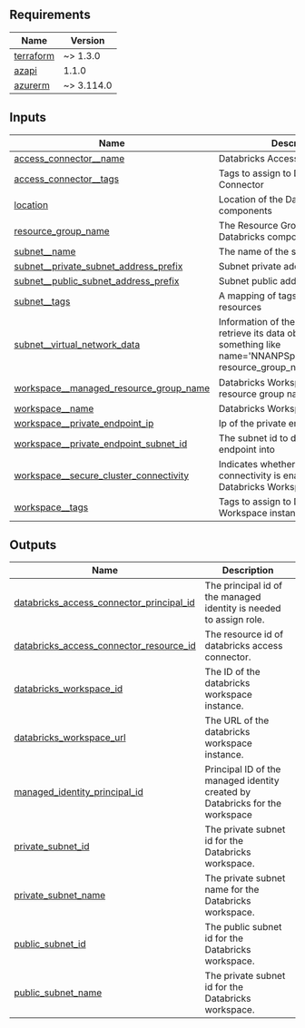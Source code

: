 <!-- BEGIN_TF_DOCS -->
## Requirements

| Name | Version |
|------|---------|
| <a name="requirement_terraform"></a> [terraform](#requirement\_terraform) | ~> 1.3.0 |
| <a name="requirement_azapi"></a> [azapi](#requirement\_azapi) | 1.1.0 |
| <a name="requirement_azurerm"></a> [azurerm](#requirement\_azurerm) | ~> 3.114.0 |

## Inputs

| Name | Description | Type | Default | Required |
|------|-------------|------|---------|:--------:|
| <a name="input_access_connector__name"></a> [access\_connector\_\_name](#input\_access\_connector\_\_name) | Databricks Access Connector name | `string` | n/a | yes |
| <a name="input_access_connector__tags"></a> [access\_connector\_\_tags](#input\_access\_connector\_\_tags) | Tags to assign to Databricks Access Connector | `map(string)` | `{}` | no |
| <a name="input_location"></a> [location](#input\_location) | Location of the Databricks components | `string` | `"West Europe"` | no |
| <a name="input_resource_group_name"></a> [resource\_group\_name](#input\_resource\_group\_name) | The Resource Group name of the Databricks components | `string` | n/a | yes |
| <a name="input_subnet__name"></a> [subnet\_\_name](#input\_subnet\_\_name) | The name of the subnet | `string` | n/a | yes |
| <a name="input_subnet__private_subnet_address_prefix"></a> [subnet\_\_private\_subnet\_address\_prefix](#input\_subnet\_\_private\_subnet\_address\_prefix) | Subnet private address prefix | `string` | n/a | yes |
| <a name="input_subnet__public_subnet_address_prefix"></a> [subnet\_\_public\_subnet\_address\_prefix](#input\_subnet\_\_public\_subnet\_address\_prefix) | Subnet public address prefix | `string` | n/a | yes |
| <a name="input_subnet__tags"></a> [subnet\_\_tags](#input\_subnet\_\_tags) | A mapping of tags to assign to the resources | `map(string)` | `{}` | no |
| <a name="input_subnet__virtual_network_data"></a> [subnet\_\_virtual\_network\_data](#input\_subnet\_\_virtual\_network\_data) | Information of the virtual network to retrieve its data object (usually something like name='NNANPSpoke', resource\_group\_name='AzureVnet'). | <pre>object({<br>    resource_group_name = string<br>    name                = string<br>  })</pre> | n/a | yes |
| <a name="input_workspace__managed_resource_group_name"></a> [workspace\_\_managed\_resource\_group\_name](#input\_workspace\_\_managed\_resource\_group\_name) | Databricks Workspace managed resource group name | `string` | n/a | yes |
| <a name="input_workspace__name"></a> [workspace\_\_name](#input\_workspace\_\_name) | Databricks Workspace name | `string` | n/a | yes |
| <a name="input_workspace__private_endpoint_ip"></a> [workspace\_\_private\_endpoint\_ip](#input\_workspace\_\_private\_endpoint\_ip) | Ip of the private endpoint. | `string` | n/a | yes |
| <a name="input_workspace__private_endpoint_subnet_id"></a> [workspace\_\_private\_endpoint\_subnet\_id](#input\_workspace\_\_private\_endpoint\_subnet\_id) | The subnet id to deploy the private endpoint into | `string` | n/a | yes |
| <a name="input_workspace__secure_cluster_connectivity"></a> [workspace\_\_secure\_cluster\_connectivity](#input\_workspace\_\_secure\_cluster\_connectivity) | Indicates whether the secure cluster connectivity is enabled for the Databricks Workspace instance | `bool` | `true` | no |
| <a name="input_workspace__tags"></a> [workspace\_\_tags](#input\_workspace\_\_tags) | Tags to assign to Databricks Workspace instance | `map(string)` | `{}` | no |

## Outputs

| Name | Description |
|------|-------------|
| <a name="output_databricks_access_connector_principal_id"></a> [databricks\_access\_connector\_principal\_id](#output\_databricks\_access\_connector\_principal\_id) | The principal id of the managed identity is needed to assign role. |
| <a name="output_databricks_access_connector_resource_id"></a> [databricks\_access\_connector\_resource\_id](#output\_databricks\_access\_connector\_resource\_id) | The resource id of databricks access connector. |
| <a name="output_databricks_workspace_id"></a> [databricks\_workspace\_id](#output\_databricks\_workspace\_id) | The ID of the databricks workspace instance. |
| <a name="output_databricks_workspace_url"></a> [databricks\_workspace\_url](#output\_databricks\_workspace\_url) | The URL of the databricks workspace instance. |
| <a name="output_managed_identity_principal_id"></a> [managed\_identity\_principal\_id](#output\_managed\_identity\_principal\_id) | Principal ID of the managed identity created by Databricks for the workspace |
| <a name="output_private_subnet_id"></a> [private\_subnet\_id](#output\_private\_subnet\_id) | The private subnet id for the Databricks workspace. |
| <a name="output_private_subnet_name"></a> [private\_subnet\_name](#output\_private\_subnet\_name) | The private subnet name for the Databricks workspace. |
| <a name="output_public_subnet_id"></a> [public\_subnet\_id](#output\_public\_subnet\_id) | The public subnet id for the Databricks workspace. |
| <a name="output_public_subnet_name"></a> [public\_subnet\_name](#output\_public\_subnet\_name) | The private subnet id for the Databricks workspace. |
<!-- END_TF_DOCS -->